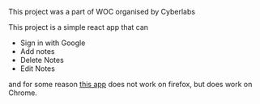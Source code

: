 This project was a part of WOC organised by Cyberlabs 

This project is a simple react app that can 
 
- Sign in with Google 
- Add notes 
- Delete Notes 
- Edit Notes 

and for some reason [this app](https://notesapp-20je0971.web.app/) does not work on firefox, but does work on Chrome.
